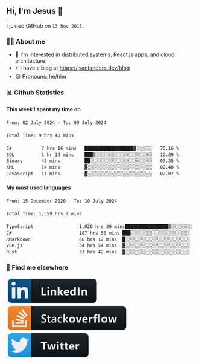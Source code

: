 ## Hi, I'm Jesus 👋

I joined GitHub on `13 Nov 2015`.

<!-- Talking about you -->

### 👨‍💻 About me

- 👦 I'm interested in distributed systems, React.js apps, and cloud architecture.
- ⚡️ I have a blog at <https://jsantanders.dev/blog>
- 😄 Pronouns: he/him

### 📊 Github Statistics

#### This week I spent my time on

<!--START_SECTION:weekly-->

```txt
From: 02 July 2024 - To: 09 July 2024

Total Time: 9 hrs 40 mins

C#           7 hrs 16 mins   ██████████████████▓░░░░░░   75.16 %
SQL          1 hr 14 mins    ███▒░░░░░░░░░░░░░░░░░░░░░   12.89 %
Binary       42 mins         ██░░░░░░░░░░░░░░░░░░░░░░░   07.35 %
XML          14 mins         ▓░░░░░░░░░░░░░░░░░░░░░░░░   02.48 %
JavaScript   11 mins         ▓░░░░░░░░░░░░░░░░░░░░░░░░   02.07 %
```

<!--END_SECTION:weekly-->

#### My most used languages

<!--START_SECTION:alltime-->

```txt
From: 15 December 2020 - To: 10 July 2024

Total Time: 1,559 hrs 2 mins

TypeScript                 1,026 hrs 39 mins████████████████▒░░░░░░░░   65.85 %
C#                         187 hrs 58 mins ███░░░░░░░░░░░░░░░░░░░░░░   12.06 %
RMarkdown                  68 hrs 12 mins  █░░░░░░░░░░░░░░░░░░░░░░░░   04.37 %
Vue.js                     34 hrs 54 mins  ▓░░░░░░░░░░░░░░░░░░░░░░░░   02.24 %
Rust                       33 hrs 42 mins  ▓░░░░░░░░░░░░░░░░░░░░░░░░   02.16 %
```

<!--END_SECTION:alltime-->

### 📢 Find me elsewhere

<p>
  <a target="_blank" href="https://linkedin.com/in/jsantanders">
    <img src="https://github.com/jsantanders/jsantanders/blob/master/img/linkedin.svg" alt="LinkedIn" style="vertical-align:top; margin:4px">
  </a>
  
  <a target="_blank" href="https://stackoverflow.com/users/7318331/jesus-santander">
    <img src="https://github.com/jsantanders/jsantanders/blob/master/img/stackoverflow.svg" alt="StackOverflow" style="vertical-align:top; margin:4px">
  </a>
  
  <a target="_blank" href="http://twitter.com/jsantanders">
    <img src="https://github.com/jsantanders/jsantanders/blob/master/img/twitter.svg" alt="Twitter" style="vertical-align:top; margin:4px">
  </a>
</p>
